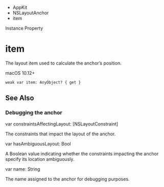 

- AppKit
- NSLayoutAnchor
-  item 

Instance Property

# item

The layout item used to calculate the anchor’s position.

macOS 10.12+

``` source
weak var item: AnyObject? { get }
```

## See Also

### Debugging the anchor

var constraintsAffectingLayout: [NSLayoutConstraint]

The constraints that impact the layout of the anchor.

var hasAmbiguousLayout: Bool

A Boolean value indicating whether the constraints impacting the anchor specify its location ambiguously.

var name: String

The name assigned to the anchor for debugging purposes.

